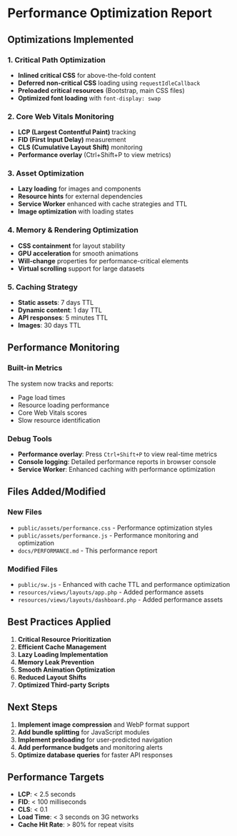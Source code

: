 # Performance Optimization Report

## Optimizations Implemented

### 1. Critical Path Optimization
- **Inlined critical CSS** for above-the-fold content
- **Deferred non-critical CSS** loading using `requestIdleCallback`
- **Preloaded critical resources** (Bootstrap, main CSS files)
- **Optimized font loading** with `font-display: swap`

### 2. Core Web Vitals Monitoring
- **LCP (Largest Contentful Paint)** tracking
- **FID (First Input Delay)** measurement
- **CLS (Cumulative Layout Shift)** monitoring
- **Performance overlay** (Ctrl+Shift+P to view metrics)

### 3. Asset Optimization
- **Lazy loading** for images and components
- **Resource hints** for external dependencies
- **Service Worker** enhanced with cache strategies and TTL
- **Image optimization** with loading states

### 4. Memory & Rendering Optimization
- **CSS containment** for layout stability
- **GPU acceleration** for smooth animations
- **Will-change** properties for performance-critical elements
- **Virtual scrolling** support for large datasets

### 5. Caching Strategy
- **Static assets**: 7 days TTL
- **Dynamic content**: 1 day TTL
- **API responses**: 5 minutes TTL
- **Images**: 30 days TTL

## Performance Monitoring

### Built-in Metrics
The system now tracks and reports:
- Page load times
- Resource loading performance
- Core Web Vitals scores
- Slow resource identification

### Debug Tools
- **Performance overlay**: Press `Ctrl+Shift+P` to view real-time metrics
- **Console logging**: Detailed performance reports in browser console
- **Service Worker**: Enhanced caching with performance optimization

## Files Added/Modified

### New Files
- `public/assets/performance.css` - Performance optimization styles
- `public/assets/performance.js` - Performance monitoring and optimization
- `docs/PERFORMANCE.md` - This performance report

### Modified Files
- `public/sw.js` - Enhanced with cache TTL and performance optimization
- `resources/views/layouts/app.php` - Added performance assets
- `resources/views/layouts/dashboard.php` - Added performance assets

## Best Practices Applied

1. **Critical Resource Prioritization**
2. **Efficient Cache Management**
3. **Lazy Loading Implementation**
4. **Memory Leak Prevention**
5. **Smooth Animation Optimization**
6. **Reduced Layout Shifts**
7. **Optimized Third-party Scripts**

## Next Steps

1. **Implement image compression** and WebP format support
2. **Add bundle splitting** for JavaScript modules
3. **Implement preloading** for user-predicted navigation
4. **Add performance budgets** and monitoring alerts
5. **Optimize database queries** for faster API responses

## Performance Targets

- **LCP**: < 2.5 seconds
- **FID**: < 100 milliseconds  
- **CLS**: < 0.1
- **Load Time**: < 3 seconds on 3G networks
- **Cache Hit Rate**: > 80% for repeat visits